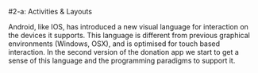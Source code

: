 #2-a: Activities & Layouts

Android, like IOS, has introduced a new visual language for interaction on the devices it supports. This language is different from previous graphical environments (Windows, OSX), and is optimised for touch based interaction. In the second version of the donation app we start to get a sense of this language and the programming paradigms to support it.